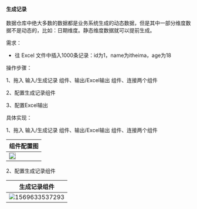 

####  生成记录

数据仓库中绝大多数的数据都是业务系统生成的动态数据，但是其中一部分维度数据不是动态的，比如：日期维度。静态维度数据就可以提前生成。

需求：

- 往 Excel 文件中插入1000条记录：id为1，name为itheima，age为18

操作步骤：

1、拖入 输入/生成记录 组件、输出/Excel输出 组件、连接两个组件

2、配置生成记录组件

3、配置Excel输出

具体实现：

1、拖入 输入/生成记录 组件、输出/Excel输出 组件、连接两个组件

| 组件配置图                                                   |
| ------------------------------------------------------------ |
| <img src="assets/1569633552688.png" align="left" style="border:1px solid #999"/> |



2、配置生成记录组件

| 生成记录组件                               |
| ------------------------------------------ |
| ![1569633537293](assets/1569633537293.png) |


